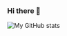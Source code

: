 ### Hi there 👋

![My GitHub stats](https://github-readme-stats.vercel.app/api?username=albinario&show_icons=true&theme=transparent)

